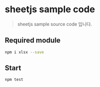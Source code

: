 # sheetjs sample code
> sheetjs sample source code 입니다.

## Required module

```sh
npm i xlsx --save
```

## Start
```sh
npm test
```




